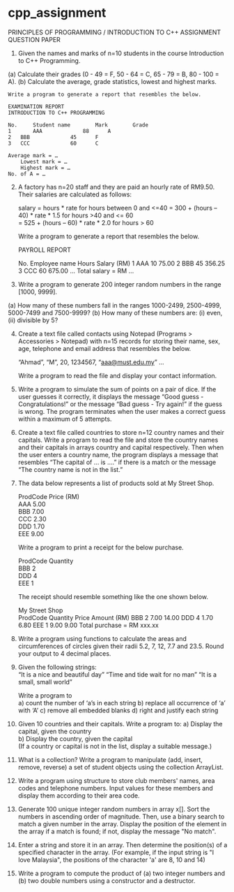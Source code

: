 # cpp_assignment
 
PRINCIPLES OF PROGRAMMING / INTRODUCTION TO C++ 
ASSIGNMENT QUESTION PAPER  
 
1.	Given the names and marks of n=10 students in the course Introduction to C++ Programming.  
 
(a)	Calculate their grades (0 - 49 = F, 50 - 64 = C, 65 - 79 = B, 80 - 100 = A). 
(b)	Calculate the average, grade statistics, lowest and highest marks. 
 
	Write a program to generate a report that resembles the below. 
  
	EXAMINATION REPORT 
	INTRODUCTION TO C++ PROGRAMMING 
 
	No. 	Student name 	 	Mark 	 	Grade 
	1       AAA 	 	 	88 	 	A 
	2 	BBB 	 	 	45 	 	F 
	3 	CCC 	 	 	60		C
 
	Average mark = … 
        Lowest mark = … 
        Highest mark = … 
	No. of A = … 
 
 
2.	A factory has n=20 staff and they are paid an hourly rate of RM9.50. Their salaries are calculated as follows: 
 
	salary 	= hours * rate  	for hours between 0 and <=40 
	          	=  300 + (hours – 40) * rate * 1.5     	for hours >40 and <= 60      
	                        =  525 + (hours – 60) * rate * 2.0     	for hours > 60                                                              
 
	Write a program to generate a report that resembles the below. 
 
 
	PAYROLL REPORT 
 
	No. 	Employee name 	 	Hours  	Salary (RM) 
	1       AAA 	 	 	10 	75.00 
	2 	BBB 	 	 	45 	356.25 
	3 	CCC 	 	 	60 	675.00 
 	...
        Total salary = RM … 
 	
 
3.	Write a program to generate 200 integer random numbers in the range [1000, 9999]. 
 
(a)	How many of these numbers fall in the ranges 1000-2499, 2500-4999, 5000-7499 and 7500-9999? 
(b)	How many of these numbers are: (i) even, (ii) divisible by 5? 
 
4.	Create a text file called contacts using Notepad (Programs > Accessories > Notepad) with n=15 records for storing their name, sex, age, telephone and email address that resembles the below. 
 
	“Ahmad”, “M”, 20, 1234567, “aaa@must.edu.my” ... 
 
	Write a program to read the file and display your contact information. 
 
5.	Write a program to simulate the sum of points on a pair of dice. If the user guesses it correctly, it displays the message “Good guess - Congratulations!” or the message “Bad guess - Try again!” if the guess is wrong. The program terminates when the user makes 	a correct guess within a maximum of 5 attempts. 
 
6.	Create a text file called countries to store n=12 country names and their capitals. Write a program to read the file and store the country names and their capitals in arrays country and capital respectively. Then when the user enters a country name, the program 	displays a message that resembles “The capital of … is ….” if there is a match or the message “The country name is not in the list.” 
 
7.	The data below represents a list of products sold at My Street Shop. 
 
	ProdCode 	Price (RM) 	 
	AAA		5.00 	 	 
	BBB		7.00 	 	 
	CCC		2.30 	 	 
	DDD		1.70 	 	 
	EEE		9.00 
 
	Write a program to print a receipt for the below purchase.  
 
     ProdCode  	 	Quantity  	 
     	BBB 	 	   2 	 	 
	DDD		   4 	 	 
	EEE		   1 	 	 
 
	The receipt should resemble something like the one shown below. 
 
	My Street Shop 	
	ProdCode     	 Quantity 	 	Price  		Amount (RM) 
	BBB 	 	     2 	 		7.00            14.00 
	DDD 	 	     4 	 		1.70             6.80 
	EEE 	 	     1 	 		9.00             9.00 
	Total purchase = RM xxx.xx 	
 
8.	Write a program using functions to calculate the areas and circumferences of circles given their radii 5.2, 7, 12, 
	7.7 and 23.5. Round your output to 4 decimal places. 
 
9.	Given the following strings:  
	“It is a nice and beautiful day” 
	“Time and tide wait for no man” 
	“It is a small, small world” 
 
	Write a program to  
a)	count the number of ‘a’s in each string 
b)	replace all occurrence of ‘a’ with ‘A’ 
c)	remove all embedded blanks 
d)	right and justify each string 
 
10.	Given 10 countries and their capitals. Write a program to: 
a)	Display the capital, given the country  
b)	Display the country, given the capital  
	(If a country or capital is not in the list, display a suitable message.) 
 
11.	What is a collection? Write a program to manipulate (add, insert, remove, reverse) a set of student objects using the collection ArrayList. 
 
12.	Write a program using structure to store club members' names, area codes and telephone numbers. Input values for these members and display them according to their area code. 
 
13.	Generate 100 unique integer random numbers in array x[]. Sort the numbers in ascending order of magnitude. Then, use a binary search to match a given number in the array. Display the position of the element in the array if a match is found; if not, display the 	message "No match". 
 
14.	Enter a string and store it in an array. Then determine the position(s) of a specified character in the array. (For example, if the input string is "I love Malaysia", the positions of the character 'a' are 8, 10 and 
	14) 
 
15.	Write a program to compute the product of (a) two integer numbers and (b) two double numbers using a constructor and a destructor. 
